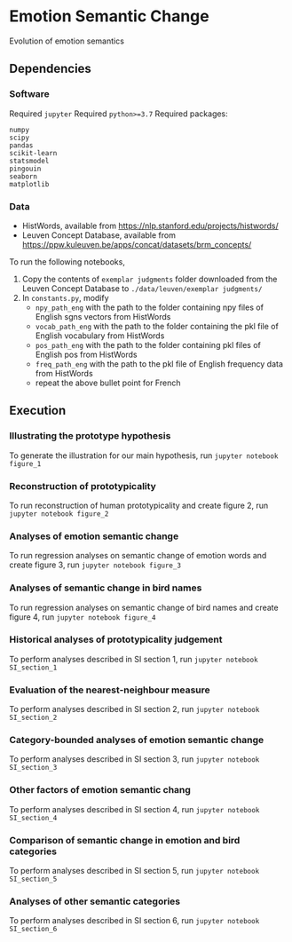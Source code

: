 Emotion Semantic Change
======

Evolution of emotion semantics

## Dependencies

### Software

Required `jupyter`
Required `python>=3.7`
Required packages:
```
numpy
scipy
pandas
scikit-learn
statsmodel
pingouin
seaborn
matplotlib
```

### Data

- HistWords, available from https://nlp.stanford.edu/projects/histwords/
- Leuven Concept Database, available from https://ppw.kuleuven.be/apps/concat/datasets/brm_concepts/

To run the following notebooks, 
1. Copy the contents of `exemplar judgments` folder downloaded from the Leuven Concept Database to `./data/leuven/exemplar judgments/`
2. In `constants.py`, modify
    - `npy_path_eng` with the path to the folder containing npy files of English sgns vectors from HistWords
    - `vocab_path_eng` with the path to the folder containing the pkl file of English vocabulary from HistWords
    - `pos_path_eng` with the path to the folder containing pkl files of English pos from HistWords
    - `freq_path_eng` with the path to the pkl file of English frequency data from HistWords
    - repeat the above bullet point for French

## Execution

### Illustrating the prototype hypothesis

To generate the illustration for our main hypothesis, run `jupyter notebook figure_1`

### Reconstruction of prototypicality

To run reconstruction of human prototypicality and create figure 2, run `jupyter notebook figure_2`

### Analyses of emotion semantic change

To run regression analyses on semantic change of emotion words and create figure 3, run `jupyter notebook figure_3`

### Analyses of semantic change in bird names

To run regression analyses on semantic change of bird names and create figure 4, run `jupyter notebook figure_4`

### Historical analyses of prototypicality judgement

To perform analyses described in SI section 1, run `jupyter notebook SI_section_1`

### Evaluation of the nearest-neighbour measure

To perform analyses described in SI section 2, run `jupyter notebook SI_section_2`

### Category-bounded analyses of emotion semantic change

To perform analyses described in SI section 3, run `jupyter notebook SI_section_3`

### Other factors of emotion semantic chang

To perform analyses described in SI section 4, run `jupyter notebook SI_section_4`

### Comparison of semantic change in emotion and bird categories

To perform analyses described in SI section 5, run `jupyter notebook SI_section_5`

### Analyses of other semantic categories

To perform analyses described in SI section 6, run `jupyter notebook SI_section_6`

